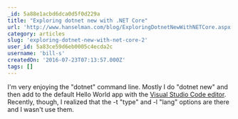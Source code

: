 ```yaml
---
_id: 5a88e1acbd6dca0d5f0d229a
title: "Exploring dotnet new with .NET Core"
url: 'http://www.hanselman.com/blog/ExploringDotnetNewWithNETCore.aspx'
category: articles
slug: 'exploring-dotnet-new-with-net-core-2'
user_id: 5a83ce59d6eb0005c4ecda2c
username: 'bill-s'
createdOn: '2016-07-23T07:13:57.000Z'
tags: []
---
```


I'm very enjoying the "dotnet" command line. Mostly I do "dotnet new" and then add to the default Hello World app with the <a href="http://code.visualstudio.com/">Visual Studio Code editor</a>. Recently, though, I realized that the -t "type" and -l "lang" options are there and I wasn't use them.
